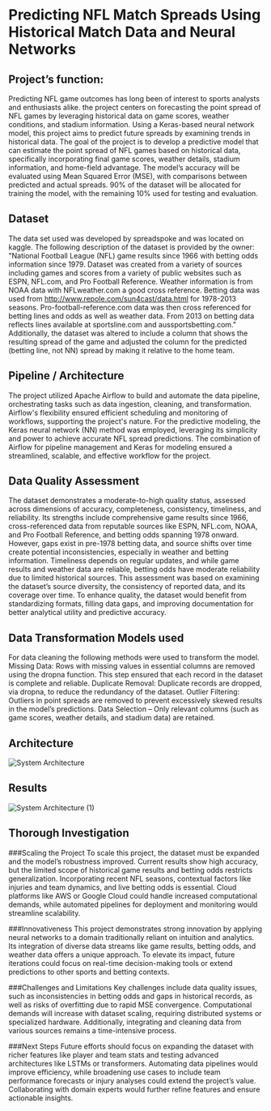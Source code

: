 # Predicting NFL Match Spreads Using Historical Match Data and Neural Networks

## Project’s function:
Predicting NFL game outcomes has long been of interest to sports analysts and enthusiasts alike. the project centers on forecasting the point spread of NFL games by leveraging historical data on game scores, weather conditions, and stadium information. Using a Keras-based neural network model, this project aims to predict future spreads by examining trends in historical data. The goal of the project is to develop a predictive model that can estimate the point spread of NFL games based on historical data, specifically incorporating final game scores, weather details, stadium information, and home-field advantage. The model’s accuracy will be evaluated using Mean Squared Error (MSE), with comparisons between predicted and actual spreads. 90\% of the dataset will be allocated for training the model, with the remaining 10\% used for testing and evaluation.

## Dataset
The data set used was developed by spreadspoke and was located on kaggle. The following description of the dataset is provided by the owner:
"National Football League (NFL) game results since 1966 with betting odds information since 1979. Dataset was created from a variety of sources including games and scores from a variety of public websites such as ESPN, NFL.com, and Pro Football Reference. Weather information is from NOAA data with NFLweather.com a good cross reference. Betting data was used from http://www.repole.com/sun4cast/data.html for 1978-2013 seasons. Pro-football-reference.com data was then cross referenced for betting lines and odds as well as weather data. From 2013 on betting data reflects lines available at sportsline.com and aussportsbetting.com."
Additionally, the dataset was altered to include a column that shows the resulting spread of the game and adjusted the column for the predicted (betting line, not NN) spread by making it relative to the home team.

## Pipeline / Architecture
The project utilized Apache Airflow to build and automate the data pipeline, orchestrating tasks such as data ingestion, cleaning, and transformation. Airflow's flexibility  ensured efficient scheduling and monitoring of workflows, supporting the project's nature. For the predictive modeling, the Keras neural network (NN) method was employed, leveraging its simplicity and power to achieve accurate NFL spread predictions. The combination of Airflow for pipeline management and Keras for modeling ensured a streamlined, scalable, and effective workflow for the project.

## Data Quality Assessment
The dataset demonstrates a moderate-to-high quality status, assessed across dimensions of accuracy, completeness, consistency, timeliness, and reliability. Its strengths include comprehensive game results since 1966, cross-referenced data from reputable sources like ESPN, NFL.com, NOAA, and Pro Football Reference, and betting odds spanning 1978 onward. However, gaps exist in pre-1978 betting data, and source shifts over time create potential inconsistencies, especially in weather and betting information. Timeliness depends on regular updates, and while game results and weather data are reliable, betting odds have moderate reliability due to limited historical sources. This assessment was based on examining the dataset’s source diversity, the consistency of reported data, and its coverage over time. To enhance quality, the dataset would benefit from standardizing formats, filling data gaps, and improving documentation for better analytical utility and predictive accuracy.


## Data Transformation Models used
For data cleaning the following methods were used to transform the model. 
  Missing Data: Rows with missing values in essential columns are removed using the dropna function. This step ensured that each record in the dataset is complete and reliable. 
  Duplicate Removal: Duplicate records are dropped, via dropna, to reduce the redundancy of the dataset. 
  Outlier Filtering: Outliers in point spreads are removed to prevent excessively skewed results in the model’s predictions.
  Data Selection – Only relevant columns (such as game scores, weather details, and stadium data) are retained.

## Architecture
![System Architecture](https://github.com/user-attachments/assets/f033b044-be98-47f4-a858-bb29c0b22cac)

## Results
![System Architecture (1)](https://github.com/user-attachments/assets/49b67375-3192-41a1-aa3f-5ce93714740d)


## Thorough Investigation
###Scaling the Project
To scale this project, the dataset must be expanded and the model’s robustness improved. Current results show high accuracy, but the limited scope of historical game results and betting odds restricts generalization. Incorporating recent NFL seasons, contextual factors like injuries and team dynamics, and live betting odds is essential. Cloud platforms like AWS or Google Cloud could handle increased computational demands, while automated pipelines for deployment and monitoring would streamline scalability.

###Innovativeness
This project demonstrates strong innovation by applying neural networks to a domain traditionally reliant on intuition and analytics. Its integration of diverse data streams like game results, betting odds, and weather data offers a unique approach. To elevate its impact, future iterations could focus on real-time decision-making tools or extend predictions to other sports and betting contexts.

###Challenges and Limitations
Key challenges include data quality issues, such as inconsistencies in betting odds and gaps in historical records, as well as risks of overfitting due to rapid MSE convergence. Computational demands will increase with dataset scaling, requiring distributed systems or specialized hardware. Additionally, integrating and cleaning data from various sources remains a time-intensive process.

###Next Steps
Future efforts should focus on expanding the dataset with richer features like player and team stats and testing advanced architectures like LSTMs or transformers. Automating data pipelines would improve efficiency, while broadening use cases to include team performance forecasts or injury analyses could extend the project’s value. Collaborating with domain experts would further refine features and ensure actionable insights.
